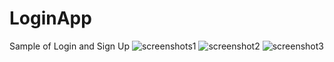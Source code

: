 # LoginApp
Sample of Login and Sign Up
![screenshots1](https://user-images.githubusercontent.com/60742181/74989042-c71f8700-5415-11ea-82fb-2b048153810a.png)
![screenshot2](https://user-images.githubusercontent.com/60742181/74989161-064dd800-5416-11ea-8821-16bd713d80ee.png)
![screenshot3](https://user-images.githubusercontent.com/60742181/74989199-1a91d500-5416-11ea-8521-516257abb82a.png)

